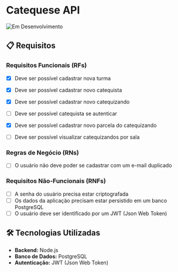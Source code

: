 # Catequese API

![Em Desenvolvimento](https://img.shields.io/badge/status-em%20desenvolvimento-orange)

## 📋 Requisitos

### Requisitos Funcionais (RFs)

- [x] Deve ser possível cadastrar nova turma
- [x] Deve ser possível cadastrar novo catequista
- [x] Deve ser possível cadastrar novo catequizando
- [ ] Deve ser possível catequista se autenticar
- [x] Deve ser possível cadastrar novo parcela do catequizando
- [ ] Deve ser possível visualizar catequizandos por sala


### Regras de Negócio (RNs)

- [ ] O usuário não deve poder se cadastrar com um e-mail duplicado


### Requisitos Não-Funcionais (RNFs)

- [ ] A senha do usuário precisa estar criptografada
- [ ] Os dados da aplicação precisam estar persistido em um banco PostgreSQL
- [ ] O usuário deve ser identificado por um JWT (Json Web Token)

## 🛠 Tecnologias Utilizadas

- **Backend:** Node.js
- **Banco de Dados:** PostgreSQL
- **Autenticação:** JWT (Json Web Token)
